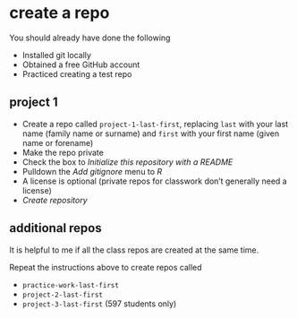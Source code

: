 
# create a repo

You should already have done the following

  - Installed git locally
  - Obtained a free GitHub account
  - Practiced creating a test repo

## project 1

  - Create a repo called `project-1-last-first`, replacing `last` with
    your last name (family name or surname) and `first` with your first
    name (given name or forename)
  - Make the repo private
  - Check the box to *Initialize this repository with a README*
  - Pulldown the *Add gitignore* menu to *R*
  - A license is optional (private repos for classwork don’t generally
    need a license)
  - *Create repository*

## additional repos

It is helpful to me if all the class repos are created at the same time.

Repeat the instructions above to create repos called

  - `practice-work-last-first`
  - `project-2-last-first`
  - `project-3-last-first` (597 students
only)

<!-- Invite me to be your collaborator  -->

<!-- - In the repo, click on the `Settings` icon.  -->

<!-- - Click on the `Collaborators` tab  -->

<!-- - In the `Search by username` box, type my GitHub name `graphdr`, click `Add collaborator` to add me as a collaborator to your project  -->

<!-- In the repo main page, click `Clone or download` and copy that URL. We'll use it below.   -->

<!-- ## create a new project with version control  -->

<!-- In RStudio, create a new project:  -->

<!-- - RStudio *File > New Project > Version control > Git*  -->

<!-- - In the dialog  box, paste the repo URL, and edit the path so that the new project is a sub-directory of your course folder.  -->

<!-- Check your course folder. It should now contain a folder `me497-project-1-yourLastName`.  -->

<!-- Inside the `me497-project-1-yourLastName`folder you should find  -->

<!-- - `me497-project-1-yourLastName.Rproj`   -->

<!-- - `.gitignore`    -->

<!-- - `README.md`   -->

<!-- ## setup the project directory tree -->

<!-- In your project directory, create new folders (sub-directories) for `data\`, `reports\`, `resources\`, `results\`, and `scripts\`. Earlier you created a `.Renviron` file. Save a copy  in the project folder.  -->

<!-- Your directory should look like this:  -->

<!-- ``` -->

<!-- me497-project-1-YourLastName\ -->

<!--   |-- data\ -->

<!--   |-- manage\ -->

<!--   |-- reports\ -->

<!--   |-- resources\ -->

<!--   |-- results\ -->

<!--   |-- scripts\ -->

<!--   |-- me497-project-1-YourLastName.Rproj -->

<!--   |-- .Renviron -->

<!--   |-- .gitignore -->

<!--   `-- README.md -->

<!-- ``` -->

<!-- Over time, of course, you will settle on you own approach to file organization. For this project, we'll all use this one.  -->
